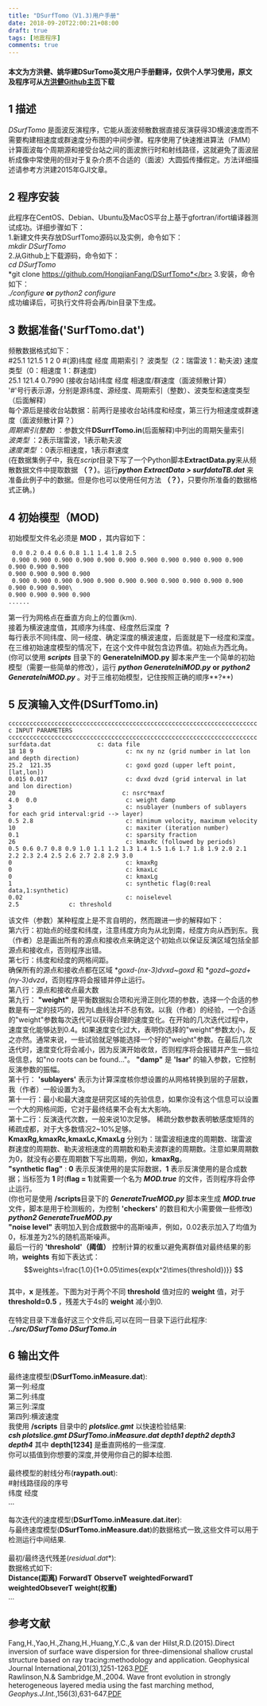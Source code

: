 ```yaml
---
title: "DSurfTomo（V1.3)用户手册"
date: 2018-09-20T22:00:21+08:00
draft: true
tags: [地震程序]
comments: true
---
```


#### 本文为方洪健、姚华建DSurTomo英文用户手册翻译，仅供个人学习使用，原文及程序可从[方洪健Github主页]( https://github.com/HongjianFang/DSurfTomo)下载
## 1 描述
*DSurfTomo* 是面波反演程序，它能从面波频散数据直接反演获得3D横波速度而不需要构建相速度或群速度分布图的中间步骤。程序使用了快速推进算法（FMM）计算面波每个周期源和接受台站之间的面波旅行时和射线路径，这就避免了面波层析成像中常使用的但对于复杂介质不合适的（面波）大圆弧传播假定。方法详细描述请参考方洪建2015年GJI文章。
## 2 程序安装
此程序在CentOS、Debian、Ubuntu及MacOS平台上基于gfortran/ifort编译器测试成功。详细步骤如下：</br>
1.新建文件夹存放DSurfTomo源码以及实例，命令如下：</br>
*mkdir DSurfTomo*</br>
2.从Github上下载源码，命令如下：</br>
*cd DSurfTomo*</br>
*git clone https://github.com/HongjianFang/DSurfTomo*</br>
3.安装，命令如下：</br>
*./configure* **or** *python2 configure*</br>
成功编译后，可执行文件将会再/bin目录下生成。
## 3 数据准备('SurfTomo.dat')
频散数据格式如下：</br>
#25.1 121.5 1 2 0 #(源)纬度 经度 周期索引？ 波类型（2：瑞雷波 1：勒夫波) 速度类型（0：相速度 1：群速度)</br>
25.1 121.4 0.7990 (接收台站)纬度 经度 相速度/群速度（面波频散计算）</br>
'#'号行表示源，分别是源纬度、源经度、周期索引（整数）、波类型和速度类型（后面解释）</br>
每个源后是接收台站数据：前两行是接收台站纬度和经度，第三行为相速度或群速度（面波频散计算？）</br>
*周期索引(整数)* ：参数文件**DSurrfTomo.in**(后面解释)中列出的周期矢量索引</br>
*波类型* ：2表示瑞雷波，1表示勒夫波</br>
*速度类型* ：0表示相速度，1表示群速度</br>
(在数据集例子中，我在*script*目录下写了一个Python脚本**ExtractData.py**来从频散数据文件中提取数据 **（？）**。运行***python ExtractData > surfdataTB.dat*** 来准备此例子中的数据。但是你也可以使用任何方法 **（？）**，只要你所准备的数据格式正确。)</br>
## 4 初始模型（MOD) </br>
初始模型文件名必须是 **MOD** ，其内容如下：</br>
```
 0.0 0.2 0.4 0.6 0.8 1.1 1.4 1.8 2.5
 0.900 0.900 0.900 0.900 0.900 0.900 0.900 0.900 0.900 0.900 0.900 0.900 0.900 0.900
0.900 0.900 0.900 0.900
 0.900 0.900 0.900 0.900 0.900 0.900 0.900 0.900 0.900 0.900 0.900 0.900 0.900 0.900\
0.900 0.900 0.900 0.900
......
```
第一行为网格点在垂直方向上的位置(km).</br>
接着为横波速度值，其顺序为纬度、经度然后深度 **？** </br>
每行表示不同纬度、同一经度、确定深度的横波速度，后面就是下一经度和深度。</br>
在三维初始速度模型的情况下，在这个文件中就包含边界值。初始点为西北角。</br>
(你可以使用 ***scripts*** 目录下的 **GenerateIniMOD.py** 脚本来产生一个简单的初始模型（需要一些简单的修改），运行 ***python GenerateIniMOD.py*** **or** ***python2 GenerateIniMOD.py*** 。对于三维初始模型，记住按照正确的顺序**?**)
## 5 反演输入文件(**DSurfTomo.in**)
```
cccccccccccccccccccccccccccccccccccccccccccccccccccccccccccccccccccccc
c INPUT PARAMETERS
cccccccccccccccccccccccccccccccccccccccccccccccccccccccccccccccccccccc
surfdata.dat			 c: data file
18 18 9                          c: nx ny nz (grid number in lat lon and depth direction)
25.2  121.35                     c: goxd gozd (upper left point,[lat,lon])
0.015 0.017                      c: dvxd dvzd (grid interval in lat and lon direction)
20                              c: nsrc*maxf
4.0  0.0                         c: weight damp
3                                c: nsublayer (numbers of sublayers for each grid interval:grid --> layer)
0.5 2.8                          c: minimum velocity, maximum velocity
10                               c: maxiter (iteration number)
0.1                              c: sparsity fraction
26                               c: kmaxRc (followed by periods)
0.5 0.6 0.7 0.8 0.9 1.0 1.1 1.2 1.3 1.4 1.5 1.6 1.7 1.8 1.9 2.0 2.1 2.2 2.3 2.4 2.5 2.6 2.7 2.8 2.9 3.0
0                                c: kmaxRg
0                                c: kmaxLc
0                                c: kmaxLg
1                                c: synthetic flag(0:real data,1:synthetic)
0.02                             c: noiselevel
2.5				 c: threshold
```
该文件（参数）某种程度上是不言自明的，然而跟进一步的解释如下：</br>
第六行：初始点的经度和纬度，注意纬度方向为从北到南，经度方向从西到东。我（作者）总是画出所有的源点和接收点来确定这个初始点以保证反演区域包括全部源点和接收点，否则程序出错。</br>
第七行：纬度和经度的网格间距。</br>
确保所有的源点和接收点都在区域 **goxd-(nx-3)*dvxd~goxd** 和 **gozd~gozd+(ny-3)*dvzd**，否则程序将会报错并停止运行。</br>
第八行：源点和接收点最大数</br>
第九行： **"weight"** 是平衡数据拟合项和光滑正则化项的参数，选择一个合适的参数是有一定的技巧的，因为L曲线法并不总有效。以我（作者）的经验，一个合适的"weight"参数每次迭代可以获得合理的速度变化。在开始的几次迭代过程中，速度变化能够达到0.4。如果速度变化过大，表明你选择的"weight"参数太小，反之亦然。通常来说，一些试验就足够能选择一个好的"weight"参数。在最后几次迭代时，速度变化将会减小，因为反演开始收敛，否则程序将会报错并产生一些垃圾信息，如"no roots can be found..."。 **"damp"** 是 **'lsar'** 的输入参数，它控制反演参数的振幅。</br>
第十行： **'sublayers'** 表示为计算深度核你想设置的从网格转换到层的子层数，我（作者）一般设置为3。</br>
第十一行：最小和最大速度是研究区域的先验信息，如果你没有这个信息可以设置一个大的网格间距，它对于最终结果不会有太大影响。</br>
第十二行：反演迭代次数，一般来说10次足够。
稀疏分数参数表明敏感度矩阵的稀疏成都，对于大多数情况2~10%足够。</br>
**KmaxRg,kmaxRc,kmaxLc,KmaxLg** 分别为：瑞雷波相速度的周期数、瑞雷波群速度的周期数、勒夫波相速度的周期数和勒夫波群速的周期数。注意如果周期数为0，就没有必要在周期数下写出周期，例如，**kmaxRg**。</br>
**"synthetic flag"** : **0** 表示反演使用的是实际数据，**1** 表示反演使用的是合成数据；当标签为 **1** 时(**flag = 1**)就需要一个名为 ***MOD.true*** 的文件，否则程序将会停止运行。</br>
(你也可是使用 **/scripts**目录下的 ***GenerateTrueMOD.py*** 脚本来生成 ***MOD.true*** 文件，脚本是用于检测板的，为控制 **'checkers'** 的数目和大小需要做一些修改)</br>
***python2 GenerateTrueMOD.py*** </br>
**"noise level"** 表明加入到合成数据中的高斯噪声，例如，0.02表示加入了均值为0，标准差为2%的随机高斯噪声。</br>
最后一行的 **'threshold'（阈值）** 控制计算的权重以避免离群值对最终结果的影响，**weights** 有如下表达式：</br>
$$weights=\frac{1.0}{1+0.05\times{exp(x^2\times{threshold})}} $$ </br>
其中，**x** 是残差。下图为对于两个不同 **threshold** 值对应的 **weight** 值，对于 **threshold=0.5** ，残差大于4s的 **weight** 减小到0. </br>
</br>
在特定目录下准备好这三个文件后,可以在同一目录下运行此程序:</br>
***../src/DSurfTomo DSurfTomo.in*** </br>
## 6 输出文件
最终速度模型(**DSurfTomo.inMeasure.dat**): </br>
第一列:经度 </br>
第二列:纬度 </br>
第三列:深度 </br>
第四列:横波速度 </br>
我使用 **/scripts** 目录中的 ***plotslice.gmt*** 以快速检验结果:</br>
***csh plotslice.gmt DSurfTomo.inMeasure.dat depth1 depth2 depth3 depth4***
其中 **depth[1234]** 是垂直网格的一些深度. </br>
你可以插值到你想要的深度,并使用你自己的脚本绘图. </br>
</br>
最终模型的射线分布(**raypath.out**):</br>
#射线路径段的序号 </br>
纬度 经度 </br>
... </br>
</br>
每次迭代的速度模型(**DSurfTomo.inMeasure.dat.iter**):</br>
与最终速度模型(**DSurfTomo.inMeasure.dat**)的数据格式一致,这些文件可以用于检测运行中间结果.</br>
</br>
最初/最终迭代残差(**residual*.dat**):</br>
数据格式如下:</br>
**Distance(距离)** **ForwardT** **ObserveT** **weightedForwardT** **weightedObseverT** **weight(权重)**</br>
... </br>
## 参考文献
Fang,H.,Yao,H.,Zhang,H.,Huang,Y.C.,& van der Hilst,R.D.(2015).Direct inversion of surface wave dispersion for three-dimensional shallow crustal structure based on ray tracing:methodology and application. Geophysical Journal International,201(3),1251-1263.[PDF](http://ddl.escience.cn/ff/enau) </br>
Rawlinson,N.& Sambridge,M.,2004. Wave front evolution in strongly heterogeneous layered media using the fast marching method, *Geophys.J.Int.*,156(3),631-647.[PDF](http://ddl.escience.cn/ff/enav)
